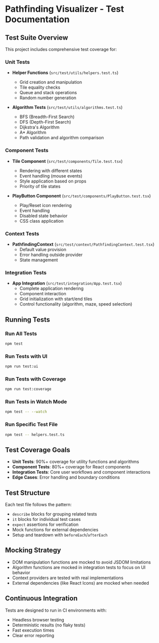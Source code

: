 # Pathfinding Visualizer - Test Documentation

## Test Suite Overview

This project includes comprehensive test coverage for:

### Unit Tests
- **Helper Functions** (`src/test/utils/helpers.test.ts`)
  - Grid creation and manipulation
  - Tile equality checks
  - Queue and stack operations
  - Random number generation

- **Algorithm Tests** (`src/test/utils/algorithms.test.ts`)
  - BFS (Breadth-First Search)
  - DFS (Depth-First Search)
  - Dijkstra's Algorithm
  - A* Algorithm
  - Path validation and algorithm comparison

### Component Tests
- **Tile Component** (`src/test/components/Tile.test.tsx`)
  - Rendering with different states
  - Event handling (mouse events)
  - Style application based on props
  - Priority of tile states

- **PlayButton Component** (`src/test/components/PlayButton.test.tsx`)
  - Play/Reset icon rendering
  - Event handling
  - Disabled state behavior
  - CSS class application

### Context Tests
- **PathfindingContext** (`src/test/context/PathfindingContext.test.tsx`)
  - Default value provision
  - Error handling outside provider
  - State management

### Integration Tests
- **App Integration** (`src/test/integration/App.test.tsx`)
  - Complete application rendering
  - Component interaction
  - Grid initialization with start/end tiles
  - Control functionality (algorithm, maze, speed selection)

## Running Tests

### Run All Tests
```bash
npm test
```

### Run Tests with UI
```bash
npm run test:ui
```

### Run Tests with Coverage
```bash
npm run test:coverage
```

### Run Tests in Watch Mode
```bash
npm test -- --watch
```

### Run Specific Test File
```bash
npm test -- helpers.test.ts
```

## Test Coverage Goals

- **Unit Tests**: 90%+ coverage for utility functions and algorithms
- **Component Tests**: 80%+ coverage for React components
- **Integration Tests**: Core user workflows and component interactions
- **Edge Cases**: Error handling and boundary conditions

## Test Structure

Each test file follows the pattern:
- `describe` blocks for grouping related tests
- `it` blocks for individual test cases
- `expect` assertions for verification
- Mock functions for external dependencies
- Setup and teardown with `beforeEach`/`afterEach`

## Mocking Strategy

- DOM manipulation functions are mocked to avoid JSDOM limitations
- Algorithm functions are mocked in integration tests to focus on UI behavior
- Context providers are tested with real implementations
- External dependencies (like React Icons) are mocked when needed

## Continuous Integration

Tests are designed to run in CI environments with:
- Headless browser testing
- Deterministic results (no flaky tests)
- Fast execution times
- Clear error reporting
